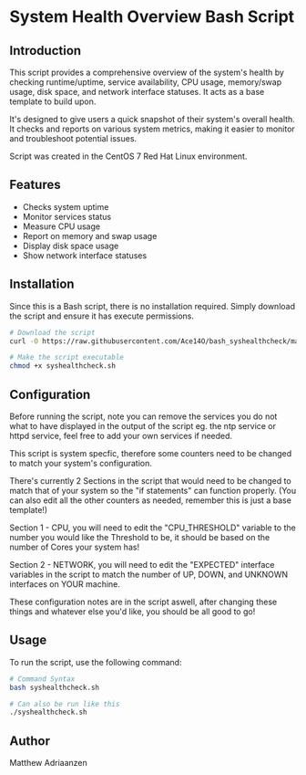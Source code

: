# System Health Overview Bash Script

## Introduction

This script provides a comprehensive overview of the system's health by checking runtime/uptime, service availability, CPU usage, memory/swap usage, disk space, and network interface statuses. 
It acts as a base template to build upon.

It's designed to give users a quick snapshot of their system's overall health. It checks and reports on various system metrics, making it easier to monitor and troubleshoot potential issues.

Script was created in the CentOS 7 Red Hat Linux environment.

## Features

- Checks system uptime
- Monitor services status
- Measure CPU usage
- Report on memory and swap usage
- Display disk space usage
- Show network interface statuses

## Installation

Since this is a Bash script, there is no installation required. Simply download the script and ensure it has execute permissions.

```bash
# Download the script
curl -O https://raw.githubusercontent.com/Ace14O/bash_syshealthcheck/main/syshealthcheck.sh

# Make the script executable
chmod +x syshealthcheck.sh
```

## Configuration

Before running the script, note you can remove the services you do not what to have displayed in the output of the script
eg. the ntp service or httpd service, feel free to add your own services if needed.

This script is system specfic, therefore some counters need to be changed to match your system's configuration.

There's currently 2 Sections in the script that would need to be changed to match that of your system so the "if statements" can function properly.
(You can also edit all the other counters as needed, remember this is just a base template!)

Section 1 - CPU, you will need to edit the "CPU_THRESHOLD" variable to the number you would like the Threshold to be, it should be based on the number of Cores your system has!

Section 2 - NETWORK, you will need to edit the "EXPECTED" interface variables in the script to match the number of UP, DOWN, and UNKNOWN interfaces on YOUR machine.

These configuration notes are in the script aswell, after changing these things and whatever else you'd like, you should be all good to go!

## Usage

To run the script, use the following command:

```bash
# Command Syntax
bash syshealthcheck.sh

# Can also be run like this
./syshealthcheck.sh
```

## Author

Matthew Adriaanzen
